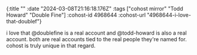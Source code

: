 {:title ""
 :date "2024-03-08T21:16:18.176Z"
 :tags ["cohost mirror" "Todd Howard" "Double Fine"]
 :cohost-id 4968644
 :cohost-url "4968644-i-love-that-doublef"}

i love that @doublefine is a real account and @todd-howard is also a real account. both are real accounts tied to the real people they're named for. cohost is truly unique in that regard.